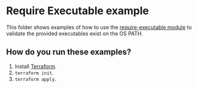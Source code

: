 # Require Executable example

This folder shows examples of how to use the [require-executable module](https://github.com/terraform-modules-krish/terraform-aws-utilities/blob/v0.1.3/modules/require-executable) to validate the
provided executables exist on the OS PATH.




## How do you run these examples?

1. Install [Terraform](https://www.terraform.io/).
1. `terraform init`.
1. `terraform apply`.
